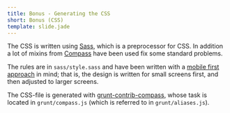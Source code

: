 ```yaml
---
title: Bonus - Generating the CSS
short: Bonus (CSS)
template: slide.jade
---
```


The CSS is written using [Sass](http://sass-lang.com/), which is a preprocessor for CSS. In addition a lot of mixins from [Compass](http://compass-style.org/) have been used fix some standard problems.

The rules are in ```sass/style.sass``` and have been written with a [mobile first approach](http://zurb.com/word/mobile-first) in mind; that is, the design is written for small screens first, and then adjusted to larger screens.

The CSS-file is generated with [grunt-contrib-compass](https://github.com/gruntjs/grunt-contrib-compass), whose task is located in ```grunt/compass.js``` (which is referred to in ```grunt/aliases.js```).